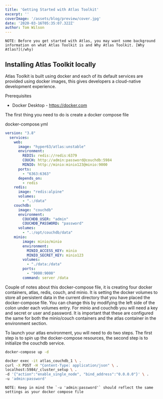 ```yaml
---
title: 'Getting Started with Atlas Toolkit'
excerpt: ''
coverImage: '/assets/blog/preview/cover.jpg'
date: '2020-03-16T05:35:07.322Z'
author: Tom Wilson
---
```


<article>
  <aside>
    
    NOTE: Before you get started with Atlas, you may want some background information on what Atlas Toolkit is and Why Atlas Toolkit. [Why Atlas?](/why)
  
  </aside>
</article>

## Installing Atlas Toolkit locally

Atlas Toolkit is built using docker and each of its default services are provided using docker images, this gives developers a cloud-native development experience.

Prerequisites

- Docker Desktop - https://docker.com

The first thing you need to do is create a docker compose file

docker-compose.yml

```yaml
version: "3.8"
  services:
    web:
      image: "hyper63/atlas:unstable"
      environment:
        REDIS: redis://redis:6379
        COUCH: http://admin:password@couchdb:5984
        MINIO: http://minio:minio123@minio:9000
      ports:
        - "6363:6363"
      depends_on:
        - redis
    redis:
      image: "redis:alpine"
      volumes:
        - ".:/data"
    couchdb:
      image: "couchdb"
      environment:
        COUCHDB_USER: "admin"
        COUCHDB_PASSWORD: "password"
      volumes:
        - ".:/opt/couchdb/data"
    minio:
        image: minio/minio
        environment:
          MINIO_ACCESS_KEY: minio
          MINIO_SECRET_KEY: minio123
        volumes:
          - "./data:/data"
        ports:
          - "9000:9000"
        command: server /data
```

Couple of notes about this docker-compose file, it is creating four docker containers, atlas, redis, couch, and minio. It is setting the docker volumes to store all persistent data in the current directory that you have placed the docker-compose file. You can change this by modifying the left side of the colon under each volumes entry. For minio and couchdb you will need a key and secret or user and password. It is important that these are configured the same for both the minio/couch containers and the atlas container in the environment section.

To launch your atlas environment, you will need to do two steps. The first step is to spin up the docker-compose resources, the second step is to initialize the couchdb service.

```sh
docker-compose up -d
```

```sh
docker exec -it atlas_couchdb_1 \ .
curl -X POST -H "Content-Type: application/json" \ .
localhost:5984/_cluster_setup \ .
-d '{"action":"enable_single_node", "bind_address":"0.0.0.0"}' \ .
-u 'admin:password'
```

<article>
  <aside>

    NOTE: Keep in mind the `-u 'admin:password'` should reflect the same settings as your docker compose file

  </aside>
</article>
